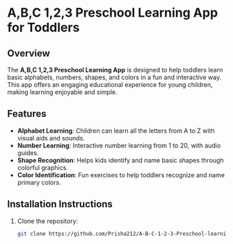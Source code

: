 # A,B,C 1,2,3 Preschool Learning App for Toddlers

## Overview
The **A,B,C 1,2,3 Preschool Learning App** is designed to help toddlers learn basic alphabets, numbers, shapes, and colors in a fun and interactive way. This app offers an engaging educational experience for young children, making learning enjoyable and simple.

## Features
- **Alphabet Learning**: Children can learn all the letters from A to Z with visual aids and sounds.
- **Number Learning**: Interactive number learning from 1 to 20, with audio guides.
- **Shape Recognition**: Helps kids identify and name basic shapes through colorful graphics.
- **Color Identification**: Fun exercises to help toddlers recognize and name primary colors.

## Installation Instructions
1. Clone the repository:
   ```bash
   git clone https://github.com/Prisha212/A-B-C-1-2-3-Preschool-learning-app.git

